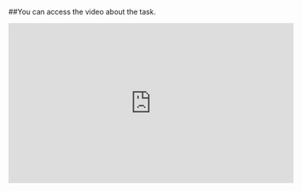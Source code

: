 ##You can access the video about the task.

<iframe width="560" height="315" src="https://www.youtube.com/embed/pgt8pFiXltA" frameborder="0" allow="accelerometer; autoplay; clipboard-write; encrypted-media; gyroscope; picture-in-picture" allowfullscreen></iframe>
